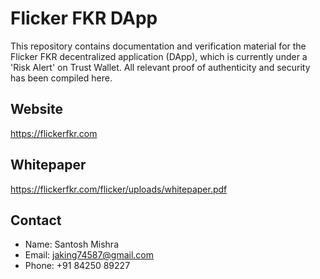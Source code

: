 # Flicker FKR DApp

This repository contains documentation and verification material for the Flicker FKR decentralized application (DApp), which is currently under a 'Risk Alert' on Trust Wallet. All relevant proof of authenticity and security has been compiled here.

## Website
https://flickerfkr.com

## Whitepaper
https://flickerfkr.com/flicker/uploads/whitepaper.pdf

## Contact
- Name: Santosh Mishra
- Email: jaking74587@gmail.com
- Phone: +91 84250 89227
